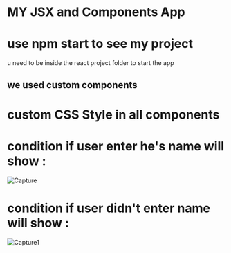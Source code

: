 # MY JSX and Components App
# use npm start to see my project 
u need to be inside the react project folder to start the app 
## we used custom components 
# custom CSS Style in all components 
# condition if user enter he's name will show : 
![Capture](https://github.com/badrahaji/JSX-And-React-Components/assets/144341221/e243d27f-b70a-4bf6-b534-3872d5ec23da)
# condition if user didn't enter name will show : 
![Capture1](https://github.com/badrahaji/JSX-And-React-Components/assets/144341221/71ffe50c-1daa-4d8c-a56d-72c9804df528)


 
